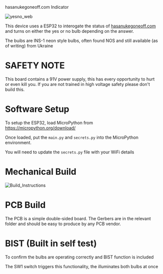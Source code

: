 hasanukegoneoff.com Indicator

![yesno_web](https://github.com/user-attachments/assets/6621fc59-1d01-40b9-91f1-1ddbc34d36b6)

This device uses a ESP32 to interogate the status of [hasanukegoneoff.com](https://www.hasanukegoneoff.com) and turns on either the yes or no bulb depending on the answer.

The buibs are INS-1 neon style bulbs, often found NOS and still available (as of writing) from Ukraine

# SAFETY NOTE

This board contains a 91V power supply, this has every opportunity to hurt or even kill you. If you are not trained in high voltage safety please don't build this.

# Software Setup

To setup the ESP32, load MicroPython from https://micropython.org/download/

Once loaded, put the `main.py` and `secrets.py` into the MicroPython environment.

You will need to update the `secrets.py` file with your WiFi details

# Mechanical Build

![Build_Instructions](https://github.com/user-attachments/assets/df9f7fe0-4319-4a45-a47f-980be230ea4d)

# PCB Build

The PCB is a simple double-sided board. The Gerbers are in the relevant folder and should be easy to produce by any PCB vendor.

# BIST (Built in self test)

To confirm the bulbs are operating correctly and BIST function is included

The SW1 switch triggers this functionality, the illuminates both bulbs at once

